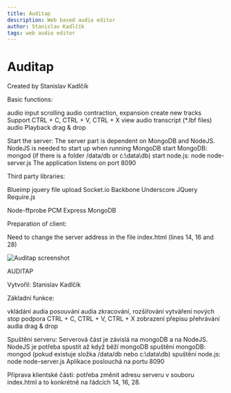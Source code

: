 ```yaml
---
title: Auditap
description: Web based audio editor
author: Stanislav Kadlčík
tags: web audio editor
---
```



Auditap
=========
Created by Stanislav Kadlčík

Basic functions:

audio input
scrolling audio
contraction, expansion
create new tracks
Support CTRL + C, CTRL + V, CTRL + X
view audio transcript (*.lbf files)
audio Playback
drag & drop

Start the server:
The server part is dependent on MongoDB and NodeJS. NodeJS is needed to start up when running MongoDB
start MongoDB: mongod (if there is a folder /data/db or c:\data\db)
start node.js: node node-server.js
The application listens on port 8090


Third party libraries:

Blueimp jquery file upload
Socket.io
Backbone
Underscore
JQuery
Require.js

Node-ffprobe
PCM
Express
MongoDB


Preparation of client:

Need to change the server address in the file index.html (lines 14, 16 and 28)



![Auditap screenshot](https://github.com/matap/auditap/blob/master/img/screenShot/audio-editor.png "Auditap screenshot")




AUDITAP

Vytvořil: Stanislav Kadlčík

Základní funkce: 

vkládání audia
posouvání audia
zkracování, rozšiřování
vytváření nových stop
podpora CTRL + C, CTRL + V, CTRL + X
zobrazení přepisu
přehrávání audia
drag & drop

Spuštění serveru: 
Serverová část je závislá na mongoDB a na NodeJS. NodeJS je potřeba spustit až když běží mongoDB
spuštění mongoDB:  mongod (pokud existuje složka /data/db nebo c:\data\db)
spuštění node.js: node node-server.js
Aplikace poslouchá na portu 8090 


Příprava klientské části:
potřeba změnit adresu serveru v souboru index.html
a to konkrétně na řádcích 14, 16, 28. 